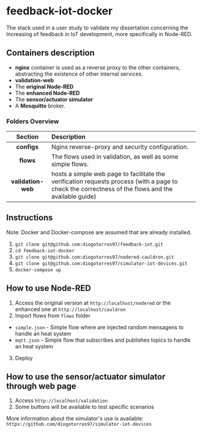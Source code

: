 # feedback-iot-docker

The stack used in a user study to validate my dissertation concerning the Increasing of feedback in IoT development, more specifically in Node-RED.


## Containers description
- **nginx** container is used as a reverse proxy to the other containers, abstracting the existence of other internal services.
- **validation-web** 
- The **original Node-RED**
- The **enhanced Node-RED**
- The **sensor/actuator simulator** 
- A **Mosquitto** broker.

### Folders Overview

| Section | Description | 
|:-:|:-|
| __configs__ | Nginx reverse-proxy and security configuration.  |
| __flows__ | The flows used in validation, as well as some simple flows.  |
| __validation-web__ | hosts a simple web page to facilitate the verification requests process (with a page to check the correctness of the flows and the available guide) |

## Instructions

Note: Docker and Docker-compose are assumed that are already installed.

1. `git clone git@github.com:diogotorres97/feedback-iot.git`
2. `cd feedback-iot-docker`
3. `git clone git@github.com:diogotorres97/nodered-cauldron.git`
4. `git clone git@github.com:diogotorres97/simulator-iot-devices.git`
5. `docker-compose up`

## How to use Node-RED

1. Access the original version at `http://localhost/nodered` or  the enhanced one at `http://localhost/cauldron`
1. Import flows from `flows` folder
 * `simple.json` - Simple flow where are injected random mensagens to handle an heat system
 * `mqtt.json` - Simple flow that subscribes and publishes topics to handle an heat system
3. Deploy

## How to use the sensor/actuator simulator through web page

1. Access `http://localhost/validation`
2. Some buttons will be available to test specific scenarios

More information about the simulator's use is available: `https://github.com/diogotorres97/simulator-iot-devices`